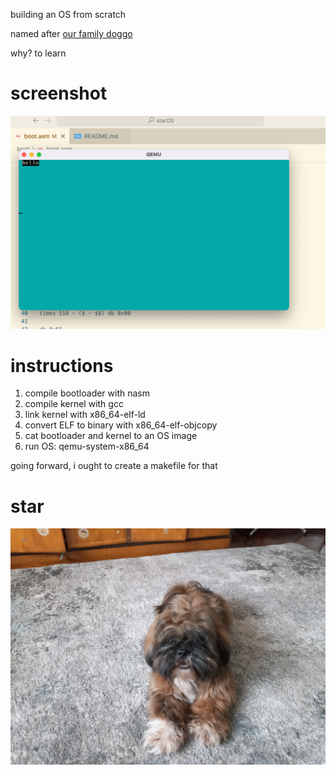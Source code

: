 building an OS from scratch

named after [our family doggo](https://xjpa.github.io/star/)

why? to learn

# screenshot

![](hello.png)

# instructions

1. compile bootloader with nasm
2. compile kernel with gcc
3. link kernel with x86_64-elf-ld
4. convert ELF to binary with x86_64-elf-objcopy
5. cat bootloader and kernel to an OS image
6. run OS: qemu-system-x86_64

going forward, i ought to create a makefile for that

# star

![](star.jpeg)
